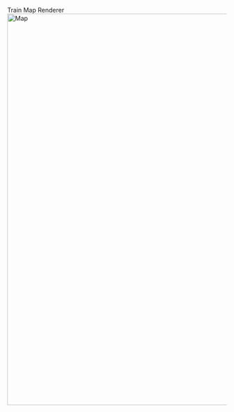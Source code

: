 Train Map Renderer
<img width="900" height="900" alt="Map" src="https://github.com/user-attachments/assets/d1acc682-f390-4518-950c-8e18f4763bd8" />
